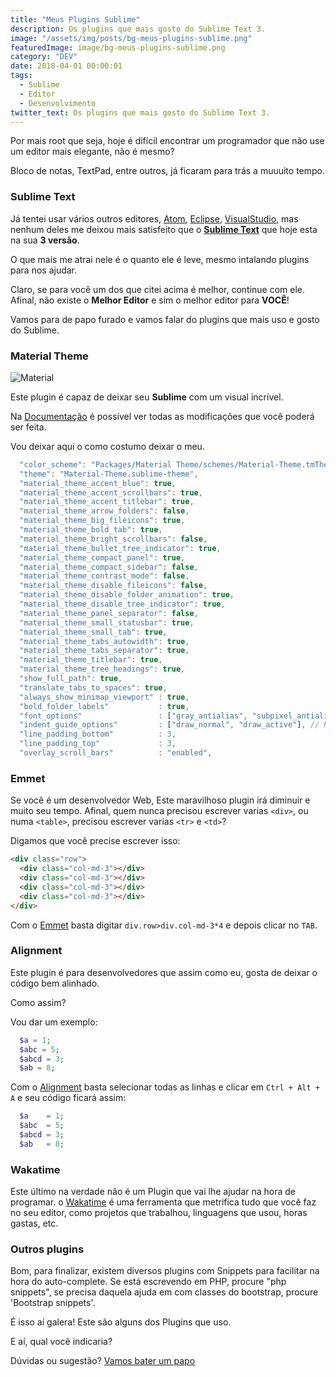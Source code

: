 ```yaml
---
title: "Meus Plugins Sublime"
description: Os plugins que mais gosto do Sublime Text 3.
image: "/assets/img/posts/bg-meus-plugins-sublime.png"
featuredImage: image/bg-meus-plugins-sublime.png
category: "DEV"
date: 2018-04-01 00:00:01
tags:
  - Sublime
  - Editor
  - Desenvolvimento
twitter_text: Os plugins que mais gosto do Sublime Text 3.
---
```


Por mais root que seja, hoje é difícil encontrar um programador que não use um editor mais elegante, não é mesmo?

Bloco de notas, TextPad, entre outros, já ficaram para trás a muuuito tempo.

### Sublime Text

Já tentei usar vários outros editores, [Atom](https://atom.io/), [Eclipse](https://www.eclipse.org/downloads/), [VisualStudio](https://www.visualstudio.com), mas nenhum deles me deixou mais satisfeito que o **[Sublime Text](https://www.sublimetext.com)** que hoje esta na sua **3 versão**.

O que mais me atrai nele é o quanto ele é leve, mesmo intalando plugins para nos ajudar.

Claro, se para você um dos que citei acima é melhor, continue com ele. Afinal, não existe o **Melhor Editor** e sim o melhor editor para **VOCÊ**!

Vamos para de papo furado e vamos falar do plugins que mais uso e gosto do Sublime.

### Material Theme

![Material](https://camo.githubusercontent.com/972bd5d93779fdaf95e02cf0326b429be93adcba/687474703a2f2f692e696d6775722e636f6d2f395079784a4d4e2e676966)

Este plugin é capaz de deixar seu **Sublime** com um visual incrível.

Na [Documentação](https://github.com/equinusocio/material-theme) é possível ver todas as modificações que você poderá ser feita.

Vou deixar aqui o como costumo deixar o meu.

```javascript
  "color_scheme": "Packages/Material Theme/schemes/Material-Theme.tmTheme",
  "theme": "Material-Theme.sublime-theme",
  "material_theme_accent_blue": true,
  "material_theme_accent_scrollbars": true,
  "material_theme_accent_titlebar": true,
  "material_theme_arrow_folders": false,
  "material_theme_big_fileicons": true,
  "material_theme_bold_tab": true,
  "material_theme_bright_scrollbars": false,
  "material_theme_bullet_tree_indicator": true,
  "material_theme_compact_panel": true,
  "material_theme_compact_sidebar": false,
  "material_theme_contrast_mode": false,
  "material_theme_disable_fileicons": false,
  "material_theme_disable_folder_animation": true,
  "material_theme_disable_tree_indicator": true,
  "material_theme_panel_separator": false,
  "material_theme_small_statusbar": true,
  "material_theme_small_tab": true,
  "material_theme_tabs_autowidth": true,
  "material_theme_tabs_separator": true,
  "material_theme_titlebar": true,
  "material_theme_tree_headings": true,
  "show_full_path": true,
  "translate_tabs_to_spaces": true,
  "always_show_minimap_viewport" : true,
  "bold_folder_labels"           : true,
  "font_options"                 : ["gray_antialias", "subpixel_antialias"], // On retina Mac & Windows
  "indent_guide_options"         : ["draw_normal", "draw_active"], // Highlight active indent
  "line_padding_bottom"          : 3,
  "line_padding_top"             : 3,
  "overlay_scroll_bars"          : "enabled",
```

### Emmet

Se você é um desenvolvedor Web, Este maravilhoso plugin irá diminuir e muito seu tempo. Afinal, quem nunca precisou escrever varias `<div>`, ou numa `<table>`, precisou escrever varias `<tr>` e `<td>`?

Digamos que você precise escrever isso:

```html
<div class="row">
  <div class="col-md-3"></div>
  <div class="col-md-3"></div>
  <div class="col-md-3"></div>
  <div class="col-md-3"></div>
</div>
```

Com o [Emmet]() basta digitar `div.row>div.col-md-3*4` e depois clicar no `TAB`.

### Alignment

Este plugin é para desenvolvedores que assim como eu, gosta de deixar o código bem alinhado.

Como assim?

Vou dar um exemplo:

```php
  $a = 1;
  $abc = 5;
  $abcd = 3;
  $ab = 8;
```

Com o [Alignment](https://packagecontrol.io/packages/Alignment) basta selecionar todas as linhas e clicar em `Ctrl + Alt + A` e seu código ficará assim:

```php
  $a    = 1;
  $abc  = 5;
  $abcd = 3;
  $ab   = 8;
```

### Wakatime

Este último na verdade não é um Plugin que vai lhe ajudar na hora de programar. o [Wakatime](https://wakatime.com/) é uma ferramenta que metrifica tudo que você faz no seu editor, como projetos que trabalhou, linguagens que usou, horas gastas, etc.

### Outros plugins

Bom, para finalizar, existem diversos plugins com Snippets para facilitar na hora do auto-complete.
Se está escrevendo em PHP, procure "php snippets", se precisa daquela ajuda em com classes do bootstrap, procure 'Bootstrap snippets'.

É isso aí galera! Este são alguns dos Plugins que uso.

E aí, qual você indicaria?

Dúvidas ou sugestão? [Vamos bater um papo](/contato)
